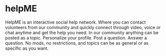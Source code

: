 # helpME
HelpME is an interactive social help network. Where you can contact volunteers from our community and quickly connect through video, voice or chat anytime and get the help you need. In our community anything can be posted as a topic. Personalize your profile. Post a question. Answer a question. No mods, no restrictions, and topics can be as general or as specific as you want.
